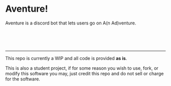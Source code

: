 # Aventure!

Aventure is a discord bot that lets users go on A(n Ad)venture.


<br><br><br>
<hr>
This repo is currently a WIP and all code is provided <strong>as is</strong>. 

This is also a student project, if for some reason you wish to use, fork, or modify this software you may, just credit this repo and do not sell or charge for the software. 